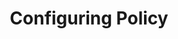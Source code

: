 ---
title: Configuring Policy
show_read_time: false
show_toc: false
canonical_url: 'https://docs.projectcalico.org/v2.6/getting-started/mesos/tutorials/policy/index'
---